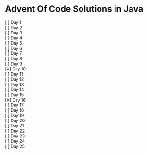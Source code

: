 # Advent Of Code Solutions in Java
[ ] Day 1  
[ ] Day 2  
[ ] Day 3  
[ ] Day 4  
[ ] Day 5  
[ ] Day 6  
[ ] Day 7  
[ ] Day 8  
[ ] Day 9  
[X] Day 10  
[ ] Day 11  
[ ] Day 12  
[ ] Day 13  
[ ] Day 14  
[ ] Day 15  
[X] Day 16  
[ ] Day 17  
[ ] Day 18  
[ ] Day 19  
[ ] Day 20  
[ ] Day 21  
[ ] Day 22  
[ ] Day 23  
[ ] Day 24  
[ ] Day 25  
